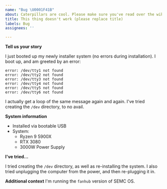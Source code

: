 ```yaml
---
name: "Bug \U0001F41B"
about: Caterpillars are cool. Please make sure you've read over the wiki before submitting.
title: This thing doesn't work (please replace title)
labels: Bug
assignees: ''

---
```


**Tell us your story**

I just booted up my newly installer system (no errors during installation). I boot up, and am greeted by an error:

```
error: /dev/tty1 not found
error: /dev/tty2 not found
error: /dev/tty3 not found
error: /dev/tty4 not found
error: /dev/tty5 not found
error: /dev/tty6 not found
```

I actually get a loop of the same message again and again. I've tried creating the `/dev` directory, to no avail.

**System information**

 - Installed via bootable USB
 - System:
   - Ryzen 9 5900X
   - RTX 3080
   - 3000W Power Supply

**I've tried...**

I tried creating the `/dev` directory, as well as re-installing the system. I also tried unplugging the computer from the power, and then re-plugging it in.

**Additional context**
I'm running the `fanhub` version of SEMC OS.
